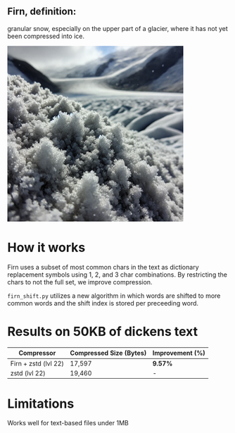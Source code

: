 ## Firn, definition:
granular snow, especially on the upper part of a glacier, where it has not yet been compressed into ice.

<img src="img.png" alt="firn" width="400">

# How it works
Firn uses a subset of most common chars in the text as dictionary replacement symbols using 1, 2, and 3 char combinations. By restricting the chars to not the full set, we improve compression.

`firn_shift.py` utilizes a new algorithm in which words are shifted to more common words and the shift index is stored per preceeding word.

# Results on 50KB of dickens text
| Compressor | Compressed Size (Bytes) | Improvement (%) |
|------------|--------------------------|-----------------|
| Firn + zstd (lvl 22)       | 17,597                   | **9.57%**        |
| zstd (lvl 22) | 19,460                | -               |

# Limitations
Works well for text-based files under 1MB
